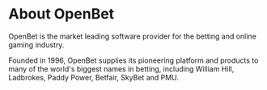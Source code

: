 # About OpenBet
OpenBet is the market leading software provider for the betting and online gaming industry.

Founded in 1996, OpenBet supplies its pioneering platform and products to many of the world's biggest names in betting, including William Hill, Ladbrokes, Paddy Power, Betfair, SkyBet and PMU.
